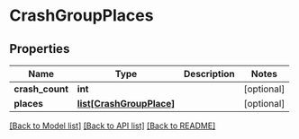 # CrashGroupPlaces

## Properties
Name | Type | Description | Notes
------------ | ------------- | ------------- | -------------
**crash_count** | **int** |  | [optional] 
**places** | [**list[CrashGroupPlace]**](CrashGroupPlace.md) |  | [optional] 

[[Back to Model list]](../README.md#documentation-for-models) [[Back to API list]](../README.md#documentation-for-api-endpoints) [[Back to README]](../README.md)

